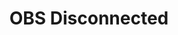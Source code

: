 ---
title: OBS Disconnected
description: Trigger for when OBS is Disconnected
version: 0.2.0
parameters:
  - name: ObsConnection
variables:
  - name: obs.id
    type: string
    description: The connection id
  - name: obs.name
    type: string
    description: The name of the connection
    value: Main OBS
  - name: obs.host
    type: string
    description: The IP Address of the OBS connection
    value: 127.0.0.1
---